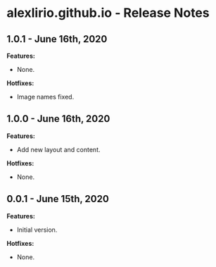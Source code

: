 # alexlirio.github.io -  Release Notes  

## 1.0.1 - June 16th, 2020
**Features:**
- None.

**Hotfixes:**
- Image names fixed.

## 1.0.0 - June 16th, 2020
**Features:**
- Add new layout and content.

**Hotfixes:**
- None.

## 0.0.1 - June 15th, 2020
**Features:**
- Initial version.

**Hotfixes:**
- None.
